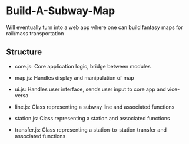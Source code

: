 # Build-A-Subway-Map
Will eventually turn into a web app where one can build fantasy maps for rail/mass transportation

## Structure

* core.js: Core application logic, bridge between modules

* map.js: Handles display and manipulation of map

* ui.js: Handles user interface, sends user input to core app and vice-versa

* line.js: Class representing a subway line and associated functions

* station.js: Class representing a station and associated functions

* transfer.js: Class representing a station-to-station transfer and associated functions